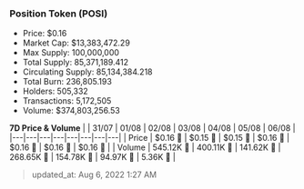 
  ### Position Token (POSI)
  - Price: $0.16
  - Market Cap: $13,383,472.29
  - Max Supply: 100,000,000
  - Total Supply: 85,371,189.412
  - Circulating Supply: 85,134,384.218
  - Total Burn: 236,805.193
  - Holders: 505,332
  - Transactions: 5,172,505
  - Volume: $374,803,256.53

  **7D Price & Volume**
  | | 31&#x2F;07 | 01&#x2F;08 | 02&#x2F;08 | 03&#x2F;08 | 04&#x2F;08 | 05&#x2F;08 | 06&#x2F;08 |
  |---|---|---|---|---|---|---|---|
  | Price | $0.16 🚀 | $0.15 🔻 | $0.15 🚀 | $0.16 🚀 | $0.16 🔻 | $0.16 🚀 | $0.16 🚀 |
  | Volume | 545.12K 🚀 | 400.11K 🔻 | 141.62K 🔻 | 268.65K 🚀 | 154.78K 🔻 | 94.97K 🔻 | 5.36K 🔻 |

  > updated_at: Aug 6, 2022 1:27 AM
